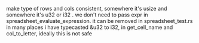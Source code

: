 make type of rows and cols consistent, somewhere it's usize and somewhere it's u32 or i32 .
we don't need to pass expr in spreadsheet_evaluate_expression. it can be removed
in spreadsheet_test.rs in many places i have typecasted &u32 to i32, in get_cell_name and col_to_letter, ideally this is not safe